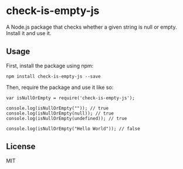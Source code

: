 # check-is-empty-js

A Node.js package that checks whether a given string is null or empty. Install it and use it.
## Usage

First, install the package using npm:

    npm install check-is-empty-js --save

Then, require the package and use it like so:

    var isNullOrEmpty = require('check-is-empty-js');

    console.log(isNullOrEmpty("")); // true
    console.log(isNullOrEmpty(null)); // true
    console.log(isNullOrEmpty(undefined)); // true

    console.log(isNullOrEmpty("Hello World")); // false

## License

MIT
